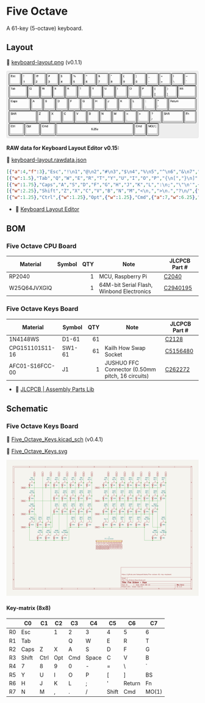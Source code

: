 # Five Octave

A 61-key (5-octave) keyboard.

## Layout

📄 [keyboard-layout.png](layout/keyboard-layout.png) (v0.1.1)

![keyboard layout](layout/keyboard-layout.png)

**RAW data for Keyboard Layout Editor v0.15:**

📄 [keyboard-layout.rawdata.json](layout/keyboard-layout.rawdata.json)

```json
[{"a":4,"f":3},"Esc","!\n1","@\n2","#\n3","$\n4","%\n5","^\n6","&\n7","*\n8","(\n9",")\n0","_\n-","+\n=","|\n\\","~\n`"],
[{"w":1.5},"Tab","Q","W","E","R","T","Y","U","I","O","P","{\n[","}\n]",{"w":1.5},"BS"],
[{"w":1.75},"Caps","A","S","D","F","G","H","J","K","L",":\n;","\"\n'",{"w":2.25},"Return"],
[{"w":2.25},"Shift","Z","X","C","V","B","N","M","<\n,",">\n.","?\n/",{"w":1.75},"Shift","Fn"],
[{"w":1.25},"Ctrl",{"w":1.25},"Opt",{"w":1.25},"Cmd",{"a":7,"w":6.25},"6.25u",{"a":4},"Cmd","MO(1)"]
```

- 🔗 [Keyboard Layout Editor](http://www.keyboard-layout-editor.com/)

## BOM

### Five Octave CPU Board

| Material | Symbol | QTY | Note | JLCPCB Part # |
|-|-|-:|-|-|
| RP2040 | | 1 | MCU, Raspberry Pi | [C2040](https://jlcpcb.com/partdetail/RaspberryPi-RP2040/C2040) |
| W25Q64JVXGIQ | | 1 | 64M-bit Serial Flash, Winbond Electronics | [C2940195](https://jlcpcb.com/partdetail/WinbondElec-W25Q64JVXGIQ/C2940195) |

### Five Octave Keys Board

| Material | Symbol | QTY | Note | JLCPCB Part # |
|-|-|-:|-|-|
| 1N4148WS | D1-61 | 61 | | [C2128](https://jlcpcb.com/partdetail/2485-1N4148WS/C2128) |
| CPG151101S11-16 | SW1-61 | 61 | Kailh How Swap Socket | [C5156480](https://jlcpcb.com/partdetail/Kailh-CPG151101S1116/C5156480) | 
| AFC01-S16FCC-00 | J1 | 1 | JUSHUO FFC Connector (0.50mm pitch, 16 circuits) | [C262272](https://jlcpcb.com/partdetail/Jushuo-AFC01_S16FCC00/C262272) |

- 🔗 [JLCPCB | Assembly Parts Lib](https://jlcpcb.com/parts)

## Schematic

### Five Octave Keys Board

📄 [Five_Octave_Keys.kicad_sch](electronics/Five_Octave_Keys/Five_Octave_Keys.kicad_sch) (v0.4.1)

📄 [Five_Octave_Keys.svg](electronics/Five_Octave_Keys/Five_Octave_Keys.svg)

![schematic svg](electronics/Five_Octave_Keys/Five_Octave_Keys.svg)

#### Key-matrix (8x8)

|    | C0    | C1   | C2  | C3  | C4    | C5    | C6     | C7    |
|----|-------|------|-----|-----|-------|-------|--------|-------|
| R0 | Esc   |      | 1   | 2   | 3     | 4     | 5      | 6     |
| R1 | Tab   |      |     | Q   | W     | E     | R      | T     |
| R2 | Caps  | Z    | X   | A   | S     | D     | F      | G     | 
| R3 | Shift | Ctrl | Opt | Cmd | Space | C     | V      | B     |
| R4 | 7     | 8    | 9   | 0   | -     | =     | \      | `     |
| R5 | Y     | U    | I   | O   | P     | [     | ]      | BS    |
| R6 | H     | J    | K   | L   | ;     | '     | Return | Fn    |
| R7 | N     | M    | ,   | .   | /     | Shift | Cmd    | MO(1) | 
